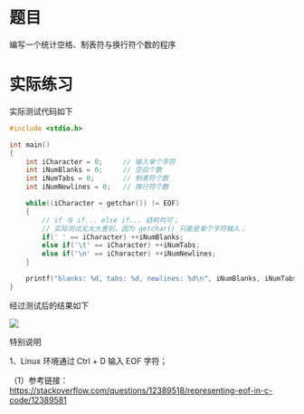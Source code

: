 # 题目

编写一个统计空格、制表符与换行符个数的程序

# 实际练习

实际测试代码如下

```c
#include <stdio.h>

int main()
{
    int iCharacter = 0;     // 输入单个字符
    int iNumBlanks = 0;     // 空白个数
    int iNumTabs = 0;       // 制表符个数
    int iNumNewlines = 0;   // 换行符个数

    while((iCharacter = getchar()) != EOF)
    {
        // if 与 if... else if... 结构均可；
        // 实际测试无太大差别，因为 getchar() 只能是单个字符输入；
        if(' ' == iCharacter) ++iNumBlanks;
        else if('\t' == iCharacter) ++iNumTabs;
        else if('\n' == iCharacter) ++iNumNewlines;
    }

    printf("blanks: %d, tabs: %d, newlines: %d\n", iNumBlanks, iNumTabs, iNumNewlines);
}
```

经过测试后的结果如下

![](https://gitee.com/FightingBoom/BlogPictures/raw/master/img_20200821/20220109152443.png)


特别说明

1、Linux 环境通过 Ctrl + D 输入 EOF 字符；

（1）参考链接：https://stackoverflow.com/questions/12389518/representing-eof-in-c-code/12389581